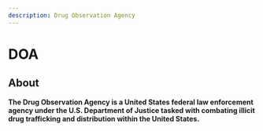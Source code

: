 ```yaml
---
description: Drug Observation Agency
---
```


# DOA

## About

**The Drug Observation Agency is a United States federal law enforcement agency under the U.S. Department of Justice tasked with combating illicit drug trafficking and distribution within the United States.**
